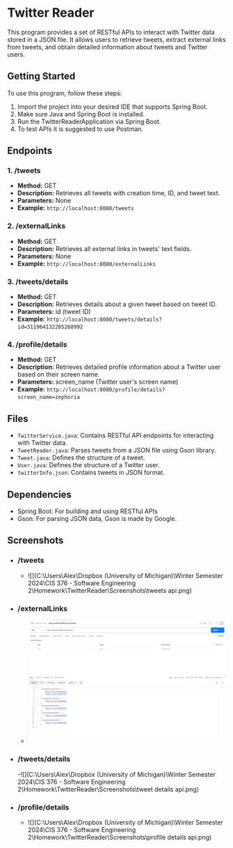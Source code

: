 # Twitter Reader

This program provides a set of RESTful APIs to interact with Twitter data stored in a JSON file. It allows users to retrieve tweets, extract external links from tweets, and obtain detailed information about tweets and Twitter users.

## Getting Started

To use this program, follow these steps:
1. Import the project into your desired IDE that supports Spring Boot.
2. Make sure Java and Spring Boot is installed.
3. Run the TwitterReaderApplication via Spring Boot.
4. To test APIs it is suggested to use Postman.

## Endpoints

### 1. /tweets
- **Method:** GET
- **Description:** Retrieves all tweets with creation time, ID, and tweet text.
- **Parameters:** None
- **Example:** ```http://localhost:8080/tweets```

### 2. /externalLinks
- **Method:** GET
- **Description:** Retrieves all external links in tweets' text fields.
- **Parameters:** None
- **Example:** ```http://localhost:8080/externalLinks```

### 3. /tweets/details
- **Method:** GET
- **Description:** Retrieves details about a given tweet based on tweet ID.
- **Parameters:** id (tweet ID)
- **Example:** ```http://localhost:8080/tweets/details?id=311964132205268992```

### 4. /profile/details
- **Method:** GET
- **Description:** Retrieves detailed profile information about a Twitter user based on their screen name.
- **Parameters:** screen_name (Twitter user's screen name)
- **Example:** ```http://localhost:8080/profile/details?screen_name=zephoria```

## Files
- `TwitterService.java`: Contains RESTful API endpoints for interacting with Twitter data.
- `TweetReader.java`: Parses tweets from a JSON file using Gson library.
- `Tweet.java`: Defines the structure of a tweet.
- `User.java`: Defines the structure of a Twitter user.
- `twitterInfo.json`: Contains tweets in JSON format.

## Dependencies
- Spring Boot: For building and using RESTful APIs
- Gson: For parsing JSON data, Gson is made by Google.

## Screenshots
- ### /tweets 
  - ![](C:\Users\Alex\Dropbox (University of Michigan)\Winter Semester 2024\CIS 376 - Software Engineering 2\Homework\TwitterReader\Screenshots\tweets api.png)

- ### /externalLinks
  - ![](https://github.com/Untraditional/Tweet-Reader/blob/main/Screenshots/external%20links%20api.png)
  
- ### /tweets/details
  -![](C:\Users\Alex\Dropbox (University of Michigan)\Winter Semester 2024\CIS 376 - Software Engineering 2\Homework\TwitterReader\Screenshots\tweet details api.png)

- ### /profile/details
  - ![](C:\Users\Alex\Dropbox (University of Michigan)\Winter Semester 2024\CIS 376 - Software Engineering 2\Homework\TwitterReader\Screenshots\profile details api.png)

